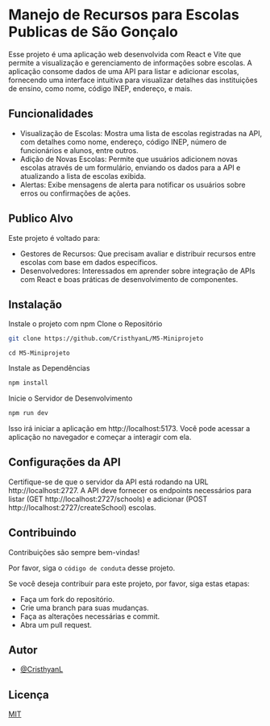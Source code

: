 # Manejo de Recursos para Escolas Publicas de São Gonçalo

Esse projeto é uma aplicação web desenvolvida com React e Vite que permite a visualização e gerenciamento de informações sobre escolas. A aplicação consome dados de uma API para listar e adicionar escolas, fornecendo uma interface intuitiva para visualizar detalhes das instituições de ensino, como nome, código INEP, endereço, e mais.

## Funcionalidades
- Visualização de Escolas: Mostra uma lista de escolas registradas na API, com detalhes como nome, endereço, código INEP, número de funcionários e alunos, entre outros.
- Adição de Novas Escolas: Permite que usuários adicionem novas escolas através de um formulário, enviando os dados para a API e atualizando a lista de escolas exibida.
- Alertas: Exibe mensagens de alerta para notificar os usuários sobre erros ou confirmações de ações.

## Publico Alvo
Este projeto é voltado para:

- Gestores de Recursos: Que precisam avaliar e distribuir recursos entre escolas com base em dados específicos.
- Desenvolvedores: Interessados em aprender sobre integração de APIs com React e boas práticas de desenvolvimento de componentes.

## Instalação

Instale o projeto com npm
Clone o Repositório
```bash
git clone https://github.com/CristhyanL/M5-Miniprojeto
```
```
cd M5-Miniprojeto
```
Instale as Dependências

```bash
npm install
```
Inicie o Servidor de Desenvolvimento

```bash
npm run dev
```
Isso irá iniciar a aplicação em http://localhost:5173. Você pode acessar a aplicação no navegador e começar a interagir com ela.

## Configurações da API

Certifique-se de que o servidor da API está rodando na URL http://localhost:2727.
A API deve fornecer os endpoints necessários para listar 
(GET http://localhost:2727/schools) e adicionar (POST http://localhost:2727/createSchool) escolas.

## Contribuindo

Contribuições são sempre bem-vindas!

Por favor, siga o `código de conduta` desse projeto.

Se você deseja contribuir para este projeto, por favor, siga estas etapas:

- Faça um fork do repositório.
- Crie uma branch para suas mudanças.
- Faça as alterações necessárias e commit.
- Abra um pull request.

## Autor

- [@CristhyanL](https://www.github.com/CristhyanL)


## Licença

[MIT](https://choosealicense.com/licenses/mit/)


